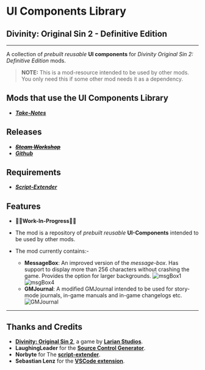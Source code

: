 # UI Components Library

## Divinity: Original Sin 2 - Definitive Edition

----------

A collection of _prebuilt reusable_ **UI components** for _Divinity Original Sin 2: Definitive Edition_ mods.

>**NOTE:** This is a mod-resource intended to be used by other mods. You only need this if some other mod needs it as a dependency.

## Mods that use the UI Components Library

* [***Take-Notes***](https://github.com/Shresht7/Take-Notes)

## Releases

* ~~***[Steam Workshop]()***~~
* ***[Github](https://github.com/Shresht7/UI-Components-Library)***

## Requirements

* ***[Script-Extender](https://github.com/Norbyte/ositools)***

## Features

* 🚧🚧**Work-In-Progress**🚧🚧

* The mod is a repository of _prebuilt reusable_ **UI-Components** intended to be used by other mods.

* The mod currently contains:-
    - **MessageBox**: An improved version of the *message-box*. Has support to display more than 256 characters without crashing the game. Provides the option for larger backgrounds.
    ![msgBox1](https://i.imgur.com/sw4UCSh.png)
    ![msgBox4](https://i.imgur.com/Kf0SJLZ.png)
    - **GMJournal**: A modified GMJournal intended to be used for story-mode journals, in-game manuals and in-game changelogs etc.
    ![GMJournal](https://imgur.com/tHcOoGF.png)

----------

## Thanks and Credits

* [**Divinity: Original Sin 2**](http://store.steampowered.com/app/435150/Divinity_Original_Sin_2/), a game by **[Larian Studios](http://larian.com/)**.
* **LaughingLeader** for the **[Source Control Generator](https://github.com/LaughingLeader/SourceControlGenerator)**.
* **Norbyte** for The **[script-extender](https://github.com/Norbyte/ositools)**.
* **Sebastian Lenz** for the **[VSCode extension](https://marketplace.visualstudio.com/items?itemName=sebastian-lenz.divinity-vscode)**.
